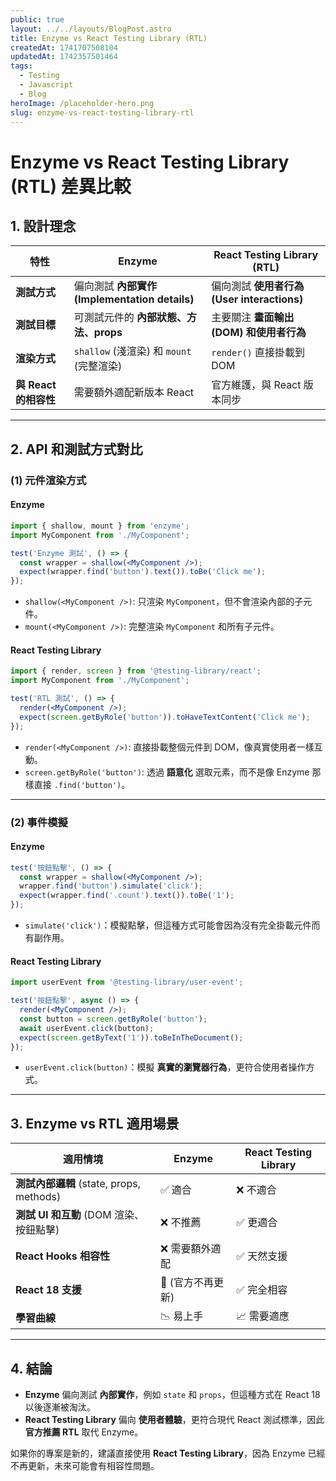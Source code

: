 ```yaml
---
public: true
layout: ../../layouts/BlogPost.astro
title: Enzyme vs React Testing Library (RTL)
createdAt: 1741707508104
updatedAt: 1742357501464
tags:
  - Testing
  - Javascript
  - Blog
heroImage: /placeholder-hero.png
slug: enzyme-vs-react-testing-library-rtl
---
```


# Enzyme vs React Testing Library (RTL) 差異比較

## 1. 設計理念

| 特性               | Enzyme                                 | React Testing Library (RTL)        |
| ---------------- | -------------------------------------- | ---------------------------------- |
| **測試方式**         | 偏向測試 **內部實作 (Implementation details)** | 偏向測試 **使用者行為 (User interactions)** |
| **測試目標**         | 可測試元件的 **內部狀態、方法、props**               | 主要關注 **畫面輸出 (DOM) 和使用者行為**         |
| **渲染方式**         | `shallow` (淺渲染) 和 `mount` (完整渲染)       | `render()` 直接掛載到 DOM               |
| **與 React 的相容性** | 需要額外適配新版本 React                        | 官方維護，與 React 版本同步                  |

***

## 2. API 和測試方式對比

### (1) 元件渲染方式

#### **Enzyme**

```jsx
import { shallow, mount } from 'enzyme';
import MyComponent from './MyComponent';

test('Enzyme 測試', () => {
  const wrapper = shallow(<MyComponent />);
  expect(wrapper.find('button').text()).toBe('Click me');
});
```

- `shallow(<MyComponent />)`: 只渲染 `MyComponent`，但不會渲染內部的子元件。
- `mount(<MyComponent />)`: 完整渲染 `MyComponent` 和所有子元件。

#### **React Testing Library**

```jsx
import { render, screen } from '@testing-library/react';
import MyComponent from './MyComponent';

test('RTL 測試', () => {
  render(<MyComponent />);
  expect(screen.getByRole('button')).toHaveTextContent('Click me');
});
```

- `render(<MyComponent />)`: 直接掛載整個元件到 DOM，像真實使用者一樣互動。
- `screen.getByRole('button')`: 透過 **語意化** 選取元素，而不是像 Enzyme 那樣直接 `.find('button')`。

***

### (2) 事件模擬

#### **Enzyme**

```jsx
test('按鈕點擊', () => {
  const wrapper = shallow(<MyComponent />);
  wrapper.find('button').simulate('click');
  expect(wrapper.find('.count').text()).toBe('1');
});
```

- `simulate('click')`：模擬點擊，但這種方式可能會因為沒有完全掛載元件而有副作用。

#### **React Testing Library**

```jsx
import userEvent from '@testing-library/user-event';

test('按鈕點擊', async () => {
  render(<MyComponent />);
  const button = screen.getByRole('button');
  await userEvent.click(button);
  expect(screen.getByText('1')).toBeInTheDocument();
});
```

- `userEvent.click(button)`：模擬 **真實的瀏覽器行為**，更符合使用者操作方式。

***

## 3. Enzyme vs RTL 適用場景

| 適用情境                               | Enzyme      | React Testing Library |
| ---------------------------------- | ----------- | --------------------- |
| **測試內部邏輯** (state, props, methods) | ✅ 適合        | ❌ 不適合                 |
| **測試 UI 和互動** (DOM 渲染、按鈕點擊)        | ❌ 不推薦       | ✅ 更適合                 |
| **React Hooks 相容性**                | ❌ 需要額外適配    | ✅ 天然支援                |
| **React 18 支援**                    | 🚧 (官方不再更新) | ✅ 完全相容                |
| **學習曲線**                           | 📉 易上手      | 📈 需要適應               |

***

## 4. 結論

- **Enzyme** 偏向測試 **內部實作**，例如 `state` 和 `props`，但這種方式在 React 18 以後逐漸被淘汰。
- **React Testing Library** 偏向 **使用者體驗**，更符合現代 React 測試標準，因此 **官方推薦 RTL** 取代 Enzyme。

如果你的專案是新的，建議直接使用 **React Testing Library**，因為 Enzyme 已經不再更新，未來可能會有相容性問題。

